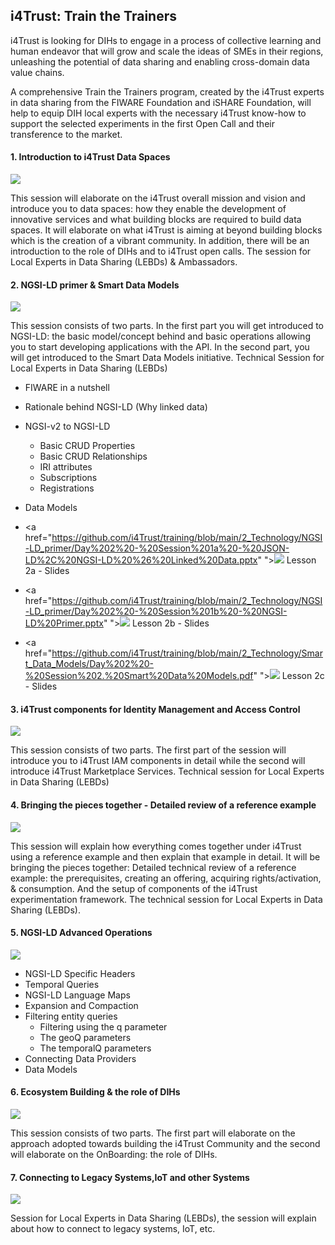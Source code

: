 <h2>i4Trust: Train the Trainers</h2>

i4Trust is looking for DIHs to engage in a process of collective learning and human endeavor that will grow and scale the ideas of SMEs in their regions, unleashing the potential of data sharing and enabling cross-domain data value chains.

A comprehensive Train the Trainers program, created by the i4Trust experts in data sharing from the FIWARE Foundation and iSHARE Foundation, will help to equip DIH local experts with the necessary i4Trust know-how to support the selected experiments in the first Open Call and their transference to the market.


#### 1. Introduction to i4Trust Data Spaces

[![](https://img.youtube.com/vi/qk7HSd_p5eQ/0.jpg)](https://www.youtube.com/watch?v=qk7HSd_p5eQ)

This session will elaborate on the i4Trust overall mission and vision and introduce you to data spaces: how they enable the development of innovative services and what building blocks are required to build data spaces. It will elaborate on what i4Trust is aiming at beyond building blocks which is the creation of a vibrant community. In addition, there will be an introduction to the role of DIHs and to i4Trust open calls. The session for Local Experts in Data Sharing (LEBDs) & Ambassadors.

#### 2. NGSI-LD primer & Smart Data Models

[![](https://img.youtube.com/vi/zkRCk8n1YZk/0.jpg)](https://www.youtube.com/watch?v=zkRCk8n1YZk)

This session consists of two parts. In the first part you will get introduced to NGSI-LD: the basic model/concept behind and basic operations allowing you to start developing applications with the API. In the second part, you will get introduced to the Smart Data Models initiative. Technical Session for Local Experts in Data Sharing (LEBDs)

-  FIWARE in a nutshell
-  Rationale behind NGSI-LD (Why linked data)
-  NGSI-v2 to NGSI-LD
    -   Basic CRUD Properties
    -   Basic CRUD Relationships
    -   IRI attributes
    -   Subscriptions
    -   Registrations
-   Data Models

-   <a href="https://github.com/i4Trust/training/blob/main/2_Technology/NGSI-LD_primer/Day%202%20-%20Session%201a%20-%20JSON-LD%2C%20NGSI-LD%20%26%20Linked%20Data.pptx"
">![](https://fiware.github.io/academy/img/doc.svg)
    Lesson 2a - Slides</a>

-   <a href="https://github.com/i4Trust/training/blob/main/2_Technology/NGSI-LD_primer/Day%202%20-%20Session%201b%20-%20NGSI-LD%20Primer.pptx"
">![](https://fiware.github.io/academy/img/doc.svg)
    Lesson 2b - Slides</a>

- <a href="https://github.com/i4Trust/training/blob/main/2_Technology/Smart_Data_Models/Day%202%20-%20Session%202.%20Smart%20Data%20Models.pdf"
">![](https://fiware.github.io/academy/img/doc.svg)
    Lesson 2c - Slides</a>

#### 3. i4Trust components for Identity Management and Access Control

[![](https://img.youtube.com/vi/kVMXoN8wUKk/0.jpg)](https://www.youtube.com/watch?v=kVMXoN8wUKk)

This session consists of two parts. The first part of the session will introduce you to i4Trust IAM components in detail while the second will introduce i4Trust Marketplace Services. Technical session for Local Experts in Data Sharing (LEBDs)

#### 4. Bringing the pieces together - Detailed review of a reference example

[![](https://img.youtube.com/vi/t_MrBTAGPf4/0.jpg)](https://www.youtube.com/watch?v=t_MrBTAGPf4)

This session will explain how everything comes together under i4Trust using a reference example and then explain that example in detail. It will be bringing the pieces together: Detailed technical review of a reference example: the prerequisites, creating an offering, acquiring rights/activation, & consumption. And the setup of components of the i4Trust experimentation framework. The technical session for Local Experts in Data Sharing (LEBDs).

#### 5. NGSI-LD Advanced Operations

[![](https://img.youtube.com/vi/ll-t8Vi9i50/0.jpg)](https://www.youtube.com/watch?v=ll-t8Vi9i50)

-  NGSI-LD Specific Headers
-  Temporal Queries
-  NGSI-LD Language Maps
-  Expansion and Compaction
-  Filtering entity queries
    -   Filtering using the q parameter
    -   The geoQ parameters
    -   The temporalQ parameters
-   Connecting Data Providers
-   Data Models

#### 6. Ecosystem Building & the role of DIHs

[![](https://img.youtube.com/vi/0bDu1SItYDA/0.jpg)](https://www.youtube.com/watch?v=0bDu1SItYDA)

This session consists of two parts. The first part will elaborate on the approach adopted towards building the i4Trust Community and the second will elaborate on the OnBoarding: the role of DIHs.

#### 7. Connecting to Legacy Systems,IoT and other Systems

[![](https://img.youtube.com/vi/0bDu1SItYDA/0.jpg)](https://www.youtube.com/watch?v=0bDu1SItYDA)

Session for Local Experts in Data Sharing (LEBDs), the session will explain about how to connect to legacy systems, IoT, etc.
